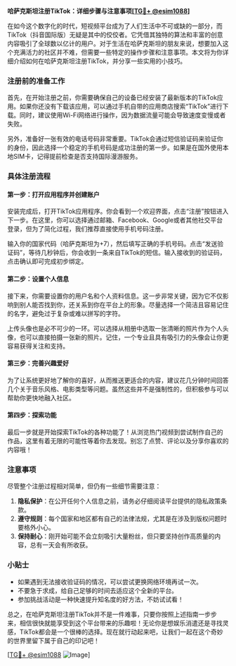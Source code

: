 **哈萨克斯坦注册TikTok：详细步骤与注意事项[[TG💪+ @esim1088](https://t.me/s/esim1088)]**

在如今这个数字化的时代，短视频平台成为了人们生活中不可或缺的一部分，而TikTok（抖音国际版）无疑是其中的佼佼者。它凭借其独特的算法和丰富的创意内容吸引了全球数以亿计的用户。对于生活在哈萨克斯坦的朋友来说，想要加入这个充满活力的社区并不难，但需要一些特定的操作步骤和注意事项。本文将为你详细介绍如何在哈萨克斯坦注册TikTok，并分享一些实用的小技巧。

### 注册前的准备工作

首先，在开始注册之前，你需要确保自己的设备已经安装了最新版本的TikTok应用。如果你还没有下载该应用，可以通过手机自带的应用商店搜索“TikTok”进行下载。同时，建议使用Wi-Fi网络进行操作，因为数据流量可能会导致速度变慢或者失败。

另外，准备好一张有效的电话号码非常重要。TikTok会通过短信验证码来验证你的身份，因此选择一个稳定的手机号码是成功注册的第一步。如果是在国外使用本地SIM卡，记得提前检查是否支持国际漫游服务。

### 具体注册流程

#### 第一步：打开应用程序并创建账户
安装完成后，打开TikTok应用程序。你会看到一个欢迎界面，点击“注册”按钮进入下一步。在这里，你可以选择通过邮箱、Facebook、Google或者其他社交平台登录，但为了简化过程，我们推荐直接使用手机号码注册。

输入你的国家代码（哈萨克斯坦为+7），然后填写正确的手机号码。点击“发送验证码”，等待几秒钟后，你会收到一条来自TikTok的短信。输入接收到的验证码，点击确认即可完成初步绑定。

#### 第二步：设置个人信息
接下来，你需要设置你的用户名和个人资料信息。这一步非常关键，因为它不仅影响到别人能否找到你，还关系到你在平台上的形象。尽量选择一个简洁且容易记住的名字，避免过于复杂或难以拼写的字符。

上传头像也是必不可少的一环。可以选择从相册中选取一张清晰的照片作为个人头像，也可以直接拍摄一张新的照片。记住，一个专业且具有吸引力的头像会让你更容易获得关注和支持。

#### 第三步：完善兴趣爱好
为了让系统更好地了解你的喜好，从而推送更适合的内容，建议花几分钟时间回答几个关于音乐风格、电影类型等问题。虽然这些并不是强制性的，但积极参与可以帮助你更快地融入社区。

#### 第四步：探索功能
最后一步就是开始探索TikTok的各种功能了！从浏览热门视频到尝试制作自己的作品，这里有着无限的可能性等着你去发现。别忘了点赞、评论以及分享你喜欢的内容哦！

### 注意事项

尽管整个注册过程相对简单，但仍有一些细节需要注意：

1. **隐私保护**：在公开任何个人信息之前，请务必仔细阅读平台提供的隐私政策条款。
2. **遵守规则**：每个国家和地区都有自己的法律法规，尤其是在涉及到版权问题时要格外小心。
3. **保持耐心**：刚开始可能不会立刻吸引大量粉丝，但只要坚持创作高质量的内容，总有一天会有所收获。

### 小贴士

- 如果遇到无法接收验证码的情况，可以尝试更换网络环境再试一次。
- 不要急于求成，给自己足够的时间去适应这个全新的平台。
- 参加挑战活动是一种快速提升知名度的好方法，不妨试试看！

总之，在哈萨克斯坦注册TikTok并不是一件难事，只要你按照上述指南一步步来，相信很快就能享受到这个平台带来的乐趣啦！无论你是想娱乐消遣还是寻找灵感，TikTok都会是一个很棒的选择。现在就行动起来吧，让我们一起在这个奇妙的世界里留下属于自己的印记吧！

[[TG💪+ @esim1088](https://t.me/s/esim1088) ![Image](https://i.postimg.cc/4NQfJmqS/Snipaste-2025-05-13-00-14-12.png)]